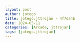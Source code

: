 ```yaml
---
layout: post
author: jotego
title: jotego.jttrojan - 4f7da4b
date: 2024-05-11
categories: [Arcade, jttrojan]
tags: [jotego.jttrojan]
---
```


